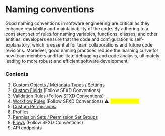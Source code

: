 # Naming conventions

Good naming conventions in software engineering are critical as they enhance readability and maintainability of the code. By adhering to a consistent set of rules for naming variables, functions, classes, and other entities, developers ensure that the code and configuration is self-explanatory, which is essential for team collaborations and future code revisions. Moreover, good naming practices reduce the learning curve for new team members and facilitate debugging and code analysis, ultimately leading to more robust and efficient software development.&#x20;

### Contents

1. [Custom Objects / Metadata Types / Settings](object-metadata-type-settings-conventions)
2. [Custom Fields](https://wiki.sfxd.org/books/best-practices/page/general-conventions) (Follow SFXD Conventions)
3. [Validation Rules](https://wiki.sfxd.org/books/best-practices/chapter/validation-rule-conventions) (Follow SFXD Conventions)
4. [Workflow Rules](https://wiki.sfxd.org/books/best-practices/chapter/workflow-conventions) (Follow SFXD Conventions) :warning: <mark style="color:yellow;">DEPRECATED</mark>
5. [Custom Permissions](custom-permissions-conventions)
6. [Profiles](profile-conventions)
7. [Permission Sets / Permission Set Groups](permission-set-group-conventions)
8. [Flows](https://wiki.sfxd.org/books/best-practices/page/flow-naming-conventions) (Follow SFXD Conventions)
9. API endpoints
